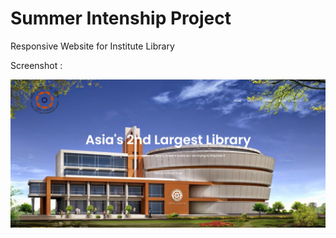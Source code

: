 # Summer Intenship Project
 Responsive Website for Institute Library
 
 Screenshot :
 
 ![](images/Screenshot.png)

